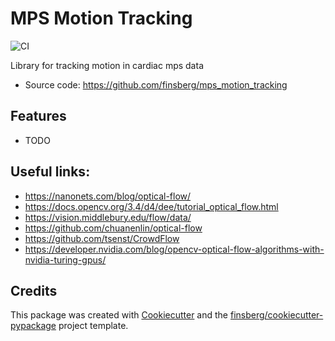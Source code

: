 # MPS Motion Tracking



![CI](https://github.com/finsberg/mps_motion_tracking/workflows/CI/badge.svg)



Library for tracking motion in cardiac mps data


* Source code: https://github.com/finsberg/mps_motion_tracking

## Features

-   TODO

## Useful links:

- <https://nanonets.com/blog/optical-flow/>
- https://docs.opencv.org/3.4/d4/dee/tutorial_optical_flow.html
- <https://vision.middlebury.edu/flow/data/>
- <https://github.com/chuanenlin/optical-flow>
- <https://github.com/tsenst/CrowdFlow>
- <https://developer.nvidia.com/blog/opencv-optical-flow-algorithms-with-nvidia-turing-gpus/>

## Credits

This package was created with
[Cookiecutter](https://github.com/audreyr/cookiecutter) and the
[finsberg/cookiecutter-pypackage](https://github.com/finsberg/cookiecutter-pypackage)
project template.
